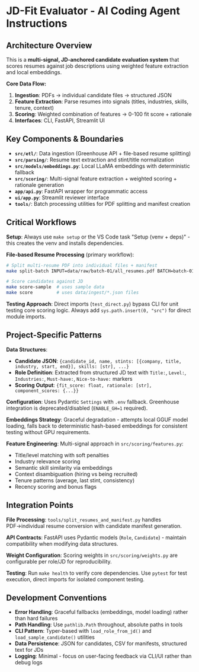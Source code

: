 # JD-Fit Evaluator - AI Coding Agent Instructions

## Architecture Overview

This is a **multi-signal, JD-anchored candidate evaluation system** that scores resumes against job descriptions using weighted feature extraction and local embeddings.

**Core Data Flow:**
1. **Ingestion**: PDFs → individual candidate files → structured JSON
2. **Feature Extraction**: Parse resumes into signals (titles, industries, skills, tenure, context)
3. **Scoring**: Weighted combination of features → 0-100 fit score + rationale
4. **Interfaces**: CLI, FastAPI, Streamlit UI

## Key Components & Boundaries

- **`src/etl/`**: Data ingestion (Greenhouse API + file-based resume splitting)
- **`src/parsing/`**: Resume text extraction and stint/title normalization
- **`src/models/embeddings.py`**: Local LLaMA embeddings with deterministic fallback
- **`src/scoring/`**: Multi-signal feature extraction + weighted scoring + rationale generation
- **`app/api.py`**: FastAPI wrapper for programmatic access
- **`ui/app.py`**: Streamlit reviewer interface
- **`tools/`**: Batch processing utilities for PDF splitting and manifest creation

## Critical Workflows

**Setup**: Always use `make setup` or the VS Code task "Setup (venv + deps)" - this creates the venv and installs dependencies.

**File-based Resume Processing** (primary workflow):
```bash
# Split multi-resume PDF into individual files + manifest
make split-batch INPUT=data/raw/batch-01/all_resumes.pdf BATCH=batch-01

# Score candidates against JD
make score-sample  # uses sample data
make score         # uses data/ingest/*.json files
```

**Testing Approach**: Direct imports (`test_direct.py`) bypass CLI for unit testing core scoring logic. Always add `sys.path.insert(0, "src")` for direct module imports.

## Project-Specific Patterns

**Data Structures**:
- **Candidate JSON**: `{candidate_id, name, stints: [{company, title, industry, start, end}], skills: [str], ...}`
- **Role Definition**: Extracted from structured JD text with `Title:`, `Level:`, `Industries:`, `Must-have:`, `Nice-to-have:` markers
- **Scoring Output**: `{fit_score: float, rationale: [str], component_scores: {...}}`

**Configuration**: Uses Pydantic `Settings` with `.env` fallback. Greenhouse integration is deprecated/disabled (`ENABLE_GH=1` required).

**Embeddings Strategy**: Graceful degradation - attempts local GGUF model loading, falls back to deterministic hash-based embeddings for consistent testing without GPU requirements.

**Feature Engineering**: Multi-signal approach in `src/scoring/features.py`:
- Title/level matching with soft penalties
- Industry relevance scoring
- Semantic skill similarity via embeddings
- Context disambiguation (hiring vs being recruited)
- Tenure patterns (average, last stint, consistency)
- Recency scoring and bonus flags

## Integration Points

**File Processing**: `tools/split_resumes_and_manifest.py` handles PDF→individual resume conversion with candidate manifest generation.

**API Contracts**: FastAPI uses Pydantic models (`Role`, `Candidate`) - maintain compatibility when modifying data structures.

**Weight Configuration**: Scoring weights in `src/scoring/weights.py` are configurable per role/JD for reproducibility.

**Testing**: Run `make health` to verify core dependencies. Use `pytest` for test execution, direct imports for isolated component testing.

## Development Conventions

- **Error Handling**: Graceful fallbacks (embeddings, model loading) rather than hard failures
- **Path Handling**: Use `pathlib.Path` throughout, absolute paths in tools
- **CLI Pattern**: Typer-based with `load_role_from_jd()` and `load_sample_candidate()` utilities
- **Data Persistence**: JSON for candidates, CSV for manifests, structured text for JDs
- **Logging**: Minimal - focus on user-facing feedback via CLI/UI rather than debug logs